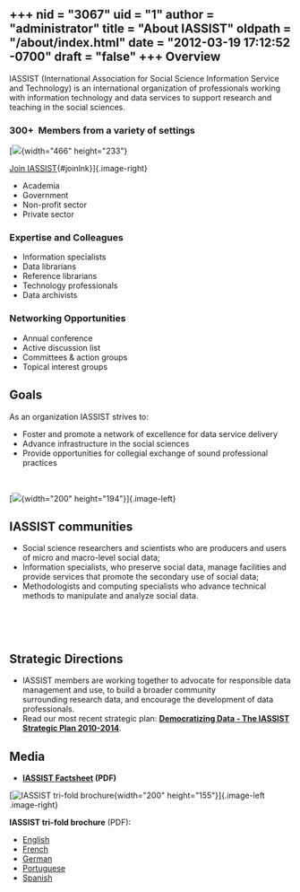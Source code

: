 +++
nid = "3067"
uid = "1"
author = "administrator"
title = "About IASSIST"
oldpath = "/about/index.html"
date = "2012-03-19 17:12:52 -0700"
draft = "false"
+++
Overview
--------

IASSIST (International Association for Social Science Information
Service and Technology) is an international organization of
professionals working with information technology and data services to
support research and teaching in the social sciences.

### 300+  Members from a variety of settings

[![](/img/about/trial2.jpg){width="466" height="233"}



[Join IASSIST](membership.html "Join IASSIST"){#joinlnk}]{.image-right}

-   Academia
-   Government
-   Non-profit sector
-   Private sector

### Expertise and Colleagues

-   Information specialists
-   Data librarians
-   Reference librarians
-   Technology professionals
-   Data archivists

### Networking Opportunities

-   Annual conference
-   Active discussion list
-   Committees & action groups
-   Topical interest groups 

Goals
-----

As an organization IASSIST strives to:

-   Foster and promote a network of excellence for data service delivery
-   Advance infrastructure in the social sciences
-   Provide opportunities for collegial exchange of sound professional
    practices

 

[![](/img/about/vendiagram_final.png){width="200"
height="194"}]{.image-left}

IASSIST communities 
--------------------

-   Social science researchers and scientists who are producers and
    users of micro and macro-level social data;
-   Information specialists, who preserve social data, manage facilities
    and provide services that promote the secondary use of social data;
-   Methodologists and computing specialists who advance technical
    methods to manipulate and analyze social data.

 

 

Strategic Directions
--------------------

-   IASSIST members are working together to advocate for responsible
    data management and use, to build a broader community
    surrounding research data, and encourage the development of data
    professionals.
-   Read our most recent strategic plan: **[Democratizing Data - The
    IASSIST Strategic Plan
    2010-2014](https://iassistdata.org/about/strategic-plan)**.

Media
-----

-   **[IASSIST
    Factsheet](/files/about/iassist_factsheet_2016.pdf) (PDF)**

[![](/img/about/brochurethumb_2.png "IASSIST tri-fold brochure"){width="200"
height="155"}]{.image-left .image-right}

**IASSIST tri-fold brochure** (PDF):

-   [English](/files/about/printiassistbrochure_2013.pdf)
-   [French](/files/about/printiassistbrochurefrench_2012.pdf)
-   [German](/files/about/printiassistbrochuregerman_2013.pdf)
-   [Portuguese](/files/about/printiassistbrochureport_2012.pdf)
-   [Spanish](/files/about/printiassistbrochurespanish_2012.pdf)

